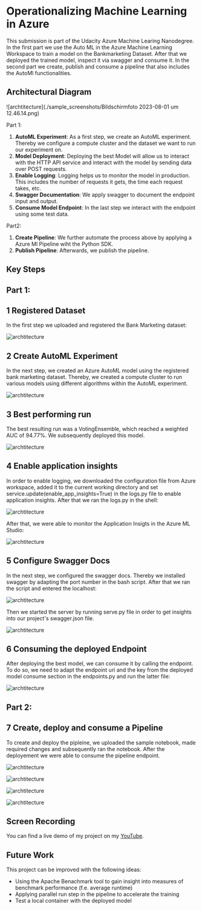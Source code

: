 
# Operationalizing Machine Learning in Azure

This submission is part of the Udacity Azure Machine Learing Nanodegree. In the first part we use the Auto ML in the Azure Machine Learning Workspace to train a model on the Bankmarketing Dataset. After that we deployed the trained model, inspect it via swagger and consume it.
In the second part we create, publish and consume a pipeline that also includes the AutoMl functionalities.

## Architectural Diagram

![archtitecture](./sample_screenshots/Bildschirmfoto 2023-08-01 um 12.46.14.png)

Part 1:

1. **AutoML Experiment**: As a first step, we create an AutoML experiment. Thereby we configure a compute cluster and the dataset we want to run our experiment on.
2. **Model Deployment**: Deploying the best Model will allow us to interact with the HTTP API service and interact with the model by sending data over POST requests.
3. **Enable Logging**: Logging helps us to monitor the model in production. This includes the number of requests it gets, the time each request takes, etc.
4. **Swagger Documentation**: We apply swagger to document the endpoint input and output.
5. **Consume Model Endpoint**: In the last step we interact with the endpoint using some test data.

Part2: 

1. **Create Pipeline**: We further automate the process above by applying a Azure Ml Pipeline wiht the Python SDK.
2. **Publish Pipeline**: Afterwards, we publish the pipeline.


## Key Steps

## Part 1:

## 1 Registered Dataset 

In the first step we uploaded and registered the Bank Marketing dataset:

![archtitecture](./screenshots/dataset_submission.PNG)

## 2 Create AutoML Experiment 

In the next step, we created an Azure AutoML model using the registered bank marketing dataset. Thereby, we created a compute cluster
to run various models using different algorithms within the AutoML experiment.

![archtitecture](./screenshots/finished_model_submission.PNG)

## 3 Best performing run

The best resulting run was a VotingEnsemble, which reached a weighted AUC of 94.77%. We subsequently deployed this model.

![archtitecture](./screenshots/best_model_submission.PNG)

## 4 Enable application insights

In order to enable logging, we downloaded the configuration file from Azure workspace, added it to the current working directory 
and set service.update(enable_app_insights=True) in the logs.py file to enable application insights. After that we ran the 
logs.py in the shell:

![archtitecture](./screenshots/logs1_submission.PNG)

After that, we were able to monitor the Application Insigts in the Azure ML Studio:

![archtitecture](./screenshots/application_insights_submission.PNG)


## 5 Configure Swagger Docs

In the next step, we configured the swagger docs. Thereby we installed swagger by adapting the port number in the bash 
script. After that we ran the script and entered the localhost:

![archtitecture](./screenshots/swagger_submission1.PNG)

Then we started the server by running serve.py file in order to get insights into our project's swagger.json file.

![archtitecture](./screenshots/swagger_submission2.PNG)

## 6 Consuming the deployed Endpoint

After deploying the best model, we can consume it by calling the endpoint. To do so, we need to adapt the endpoint uri 
and the key from the deployed model consume section in the endpoints.py and run the latter file:

![archtitecture](./screenshots/endpoint_submission.PNG)


## Part 2:

## 7 Create, deploy and consume a Pipeline

To create and deploy the pipleine, we uploaded the sample notebook, made required changes and subsequently ran 
the notebook. After the deployement we were able to consume the pipeline endpoint.

![archtitecture](./screenshots/pipeline_created_submission.PNG)

![archtitecture](./screenshots/pipeline_overview_submission.PNG)

![archtitecture](./screenshots/RunDetailsWidget_submission.PNG)

![archtitecture](./screenshots/published_pipeline_overview_submission.PNG)


## Screen Recording

You can find a live demo of my project on my [YouTube](https://www.youtube.com/watch?v=37JjRFef9_s).

## Future Work

This project can be improved with the following ideas:

- Using the Apache Benachmark tool to gain insight into measures of benchmark performance (f.e. average runtime)
- Applying parallel run step in the pipeline to accelerate the training
- Test a local container with the deployed model
